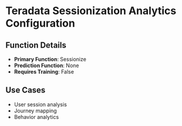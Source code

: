 # Teradata Sessionization Analytics Configuration

## Function Details
- **Primary Function**: Sessionize
- **Prediction Function**: None
- **Requires Training**: False

## Use Cases
- User session analysis
- Journey mapping
- Behavior analytics
